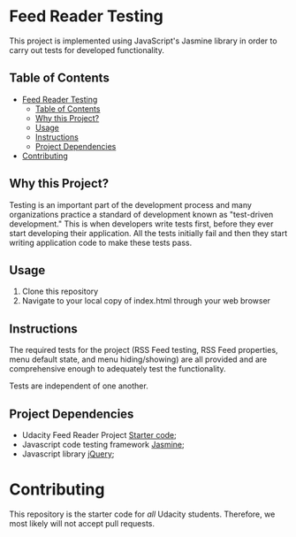 # Feed Reader Testing
This project is implemented using JavaScript's Jasmine library in order to carry out tests for developed functionality.

## Table of Contents

- [Feed Reader Testing](#feed-reader-testing)
  - [Table of Contents](#table-of-contents)
  - [Why this Project?](#why-this-project)
  - [Usage](#usage)
  - [Instructions](#instructions)
  - [Project Dependencies](#project-dependencies)
- [Contributing](#contributing)

## Why this Project?
Testing is an important part of the development process and many organizations practice a standard of development known as "test-driven development." This is when developers write tests first, before they ever start developing their application. All the tests initially fail and then they start writing application code to make these tests pass.

## Usage
1. Clone this repository
2. Navigate to your local copy of index.html through your web browser

## Instructions
The required tests for the project (RSS Feed testing, RSS Feed properties, menu default state, and menu hiding/showing) are all provided and are comprehensive enough to adequately test the functionality.

Tests are independent of one another.

## Project Dependencies
- Udacity Feed Reader Project [Starter code](http://github.com/udacity/frontend-nanodegree-feedreader);
- Javascript code testing framework [Jasmine](https://jasmine.github.io/);
- Javascript library [jQuery](https://jquery.com/);
  
# Contributing
This repository is the starter code for _all_ Udacity students. Therefore, we most likely will not accept pull requests.
